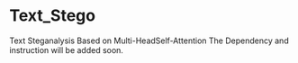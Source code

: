 # Text_Stego
Text Steganalysis Based on Multi-HeadSelf-Attention
The Dependency and instruction will be added soon.

